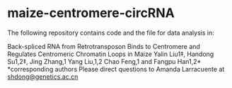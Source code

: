# maize-centromere-circRNA
The following repository contains code and the file for data analysis in:

Back-spliced RNA from Retrotransposon Binds to Centromere and Regulates Centromeric Chromatin Loops in Maize
Yalin Liu1‡, Handong Su1,2‡, Jing Zhang,1 Yang Liu,1,2 Chao Feng,1 and Fangpu Han1,2*
*corresponding authors
Please direct questions to Amanda Larracuente at shdong@genetics.ac.cn
